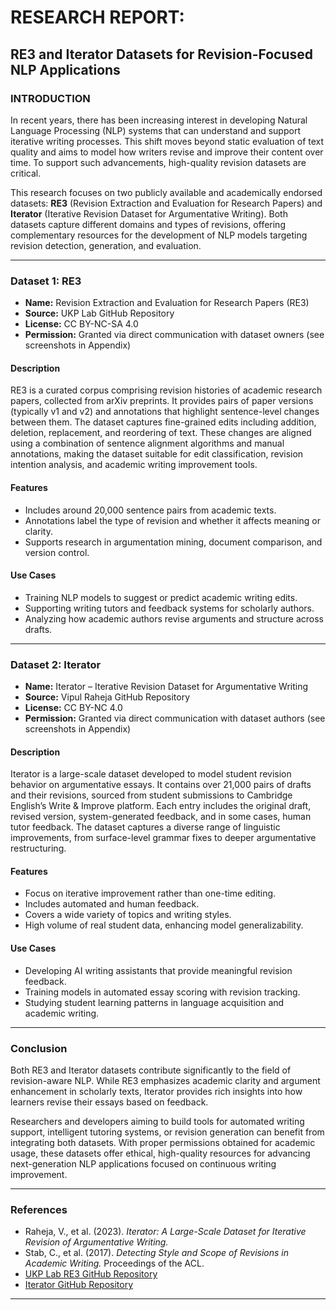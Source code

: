# RESEARCH REPORT:  
## RE3 and Iterator Datasets for Revision-Focused NLP Applications

### INTRODUCTION  
In recent years, there has been increasing interest in developing Natural Language Processing (NLP) systems that can understand and support iterative writing processes. This shift moves beyond static evaluation of text quality and aims to model how writers revise and improve their content over time. To support such advancements, high-quality revision datasets are critical.  

This research focuses on two publicly available and academically endorsed datasets: **RE3** (Revision Extraction and Evaluation for Research Papers) and **Iterator** (Iterative Revision Dataset for Argumentative Writing). Both datasets capture different domains and types of revisions, offering complementary resources for the development of NLP models targeting revision detection, generation, and evaluation.

---

### Dataset 1: RE3  
- **Name:** Revision Extraction and Evaluation for Research Papers (RE3)  
- **Source:** UKP Lab GitHub Repository  
- **License:** CC BY-NC-SA 4.0  
- **Permission:** Granted via direct communication with dataset owners (see screenshots in Appendix)

#### Description  
RE3 is a curated corpus comprising revision histories of academic research papers, collected from arXiv preprints. It provides pairs of paper versions (typically v1 and v2) and annotations that highlight sentence-level changes between them. The dataset captures fine-grained edits including addition, deletion, replacement, and reordering of text. These changes are aligned using a combination of sentence alignment algorithms and manual annotations, making the dataset suitable for edit classification, revision intention analysis, and academic writing improvement tools.

#### Features  
- Includes around 20,000 sentence pairs from academic texts.  
- Annotations label the type of revision and whether it affects meaning or clarity.  
- Supports research in argumentation mining, document comparison, and version control.

#### Use Cases  
- Training NLP models to suggest or predict academic writing edits.  
- Supporting writing tutors and feedback systems for scholarly authors.  
- Analyzing how academic authors revise arguments and structure across drafts.

---

### Dataset 2: Iterator  
- **Name:** Iterator – Iterative Revision Dataset for Argumentative Writing  
- **Source:** Vipul Raheja GitHub Repository  
- **License:** CC BY-NC 4.0  
- **Permission:** Granted via direct communication with dataset authors (see screenshots in Appendix)

#### Description  
Iterator is a large-scale dataset developed to model student revision behavior on argumentative essays. It contains over 21,000 pairs of drafts and their revisions, sourced from student submissions to Cambridge English’s Write & Improve platform. Each entry includes the original draft, revised version, system-generated feedback, and in some cases, human tutor feedback. The dataset captures a diverse range of linguistic improvements, from surface-level grammar fixes to deeper argumentative restructuring.

#### Features  
- Focus on iterative improvement rather than one-time editing.  
- Includes automated and human feedback.  
- Covers a wide variety of topics and writing styles.  
- High volume of real student data, enhancing model generalizability.

#### Use Cases  
- Developing AI writing assistants that provide meaningful revision feedback.  
- Training models in automated essay scoring with revision tracking.  
- Studying student learning patterns in language acquisition and academic writing.

---

### Conclusion  
Both RE3 and Iterator datasets contribute significantly to the field of revision-aware NLP. While RE3 emphasizes academic clarity and argument enhancement in scholarly texts, Iterator provides rich insights into how learners revise their essays based on feedback.  

Researchers and developers aiming to build tools for automated writing support, intelligent tutoring systems, or revision generation can benefit from integrating both datasets. With proper permissions obtained for academic usage, these datasets offer ethical, high-quality resources for advancing next-generation NLP applications focused on continuous writing improvement.

---

### References  
- Raheja, V., et al. (2023). *Iterator: A Large-Scale Dataset for Iterative Revision of Argumentative Writing.*  
- Stab, C., et al. (2017). *Detecting Style and Scope of Revisions in Academic Writing.* Proceedings of the ACL.  
- [UKP Lab RE3 GitHub Repository](https://github.com/UKPLab/re3)  
- [Iterator GitHub Repository](https://github.com/vipulraheja/iterater)

---




